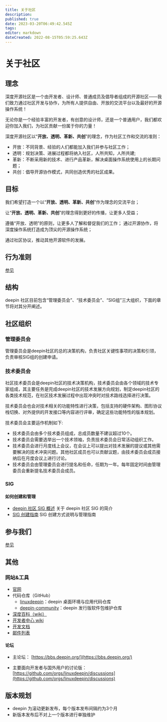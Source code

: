 ```yaml
---
title: 关于社区
description: 
published: true
date: 2023-03-20T06:49:42.545Z
tags: 
editor: markdown
dateCreated: 2022-08-15T05:59:25.643Z
---
```


# 关于社区

## 理念

深度开源社区是一个由开发者、设计师、普通成员及倡导者组成的开源社区——我们致力通过社区开发与协作，为所有人提供自由、开放的交流平台以及最好的开源操作系统！

无论你是一个经验丰富的开发者，有创意的设计师，还是一个普通用户，我们都欢迎你加入我们，为社区贡献一份属于你的力量！



深度开源社区以“**开放、透明、革新、共创**”的理念，作为社区工作和交流的准则：

* 开放：不同背景、经验的人们都能加入我们并参与社区工作；
* 透明：规划决策、进展过程都将纳入社区，人所共知，人所共建;
* 革新：不断采用新的技术、进行产品革新，解决桌面操作系统使用上的长期问题；
* 共创：倡导开源协作模式，共同创造优秀的社区成果。
## 目标

我们希望打造一个以“**开放、透明、革新、共创**”作为理念的交流平台；

让“**开放、透明、革新、共创**”的理念得到更好的传播，让更多人受益；

遵循“开放、透明”的原则，让更多人了解和督促我们的工作； 通过开源协作，将深度操作系统打造成为顶尖的开源操作系统；

通过社区协议，推动其他开源软件的发展。

## 行为准则

[参见](https://wiki.deepin.org/zh/%E5%85%B3%E4%BA%8EDeepin/Deepin%E7%A4%BE%E5%8C%BA/%E8%A1%8C%E4%B8%BA%E5%87%86%E5%88%99)

## 结构 

deepin 社区目前包含“管理委员会”、“技术委员会”、“SIG组”三大组织，下面的章节将对其分开阐述。

## 社区组织
### 管理委员会

管理委员会是deepin社区的总的决策机构，负责社区关键性事项的决策和引领，负责审核SIG组的创建申请。

### 技术委员会

社区技术委员会是deepin社区的技术决策机构，技术委员会由各个领域的技术专家组成，其主要任务是完成deepin社区的技术发展方向规划，制定deepin社区的各类技术规范，在社区技术发展过程中出现冲突时对技术路线选择进行决策。

技术委员会也会对技术相关的功能特性进行决策，包括支持的硬件架构、图形协议栈切换、对外提供的开发接口等内容进行评审，确定这些功能特性的版本规划。

技术委员会主要运作机制如下:

* 技术委员会由多个技术委员组成，总成员数量不建议超过10个。
* 技术委员会需要选举出一个技术领袖，负责技术委员会日常活动组织工作。
* 技术委员会进行月度线上会议，在会议上可以提出对技术发展的提议或其他需要解决的技术冲突问题。其他社区成员也可以贡献议题，由技术委员会成员接纳后在月度会议上进行讨论。
* 技术委员会由管理委员会进行提名和任命，任期为一年。每年固定时间由管理委员会重新提名技术委员会成员。

### SIG

#### 如何创建和管理

* [deepin 社区 SIG 概述](https://github.com/deepin-community/SIG/blob/master/Introduction.zh_CN.md) 关于 deepin 社区 SIG 的简介
* [SIG 创建指南](https://github.com/deepin-community/SIG/blob/master/sig/README.zh_CN.md) SIG 创建方式说明与管理指南

## 参与我们

[参见](https://wiki.deepin.org/zh/%E5%85%B3%E4%BA%8EDeepin/Deepin%E7%A4%BE%E5%8C%BA/%E5%8F%82%E4%B8%8E%E6%88%91%E4%BB%AC)

## 其他

### 网站&工具

- [官网](https://www.deepin.org)
- 代码仓库（GitHub）
  - [linuxdeepin](https://github.com/linuxdeepin)：deepin 桌面环境与应用代码仓库
  - [deepin-community](https://github.com/deepin-community)：deepin 发行版软件包维护仓库
- [深度百科（wiki）](http://wiki.deepin.org)
- [开发者中心 wiki](https://github.com/linuxdeepin/developer-center/wiki)
- [开发文档](https://docs.deepin.org)
- [邮件列表](https://www.freelists.org/list/deepin-devel)

#### 论坛

* 主论坛： [https://bbs.deepin.org/](https://bbs.deepin.org/)

* 主要面向开发者与国外用户的讨论版： [https://github.com/orgs/linuxdeepin/discussions](https://github.com/orgs/linuxdeepin/discussions)


## 版本规划

* deepin 为滚动更新发布，每个版本发布间隔约为3个月
* 新版本发布后不对上一个版本进行单独维护
